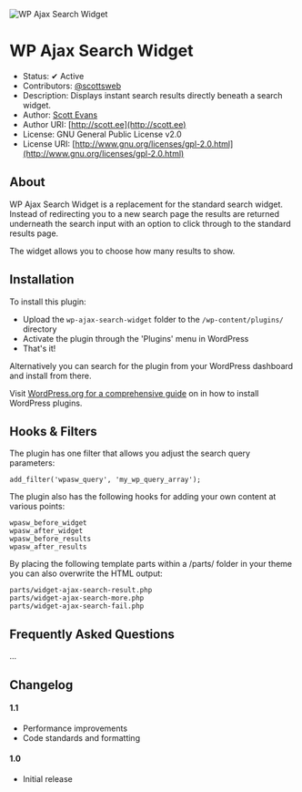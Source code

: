 ![WP Ajax Search Widget](http://cloud.scott.ee/images/wp-ajax-search-widget.png)

# WP Ajax Search Widget

* Status: ✔ Active
* Contributors: [@scottsweb](http://twitter.com/scottsweb)
* Description: Displays instant search results directly beneath a search widget.
* Author: [Scott Evans](http://scott.ee)
* Author URI: [http://scott.ee](http://scott.ee)
* License: GNU General Public License v2.0
* License URI: [http://www.gnu.org/licenses/gpl-2.0.html](http://www.gnu.org/licenses/gpl-2.0.html)

## About

WP Ajax Search Widget is a replacement for the standard search widget. Instead of redirecting you to a new search page the results are returned underneath the search input with an option to click through to the standard results page.

The widget allows you to choose how many results to show.

## Installation

To install this plugin:

* Upload the `wp-ajax-search-widget` folder to the `/wp-content/plugins/` directory
* Activate the plugin through the 'Plugins' menu in WordPress
* That's it!

Alternatively you can search for the plugin from your WordPress dashboard and install from there.

Visit [WordPress.org for a comprehensive guide](http://codex.wordpress.org/Managing_Plugins#Manual_Plugin_Installation) on in how to install WordPress plugins.

## Hooks & Filters

The plugin has one filter that allows you adjust the search query parameters:

```
add_filter('wpasw_query', 'my_wp_query_array');
```

The plugin also has the following hooks for adding your own content at various points:

```
wpasw_before_widget
wpasw_after_widget
wpasw_before_results
wpasw_after_results
```

By placing the following template parts within a /parts/ folder in your theme you can also overwrite the HTML output:

```
parts/widget-ajax-search-result.php
parts/widget-ajax-search-more.php
parts/widget-ajax-search-fail.php
```

## Frequently Asked Questions

...

## Changelog

#### 1.1
* Performance improvements
* Code standards and formatting

#### 1.0
* Initial release


